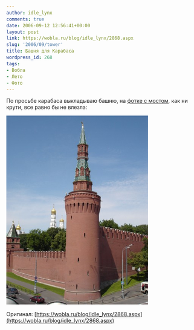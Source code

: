 ```yaml
---
author: idle_lynx
comments: true
date: 2006-09-12 12:56:41+00:00
layout: post
link: https://wobla.ru/blog/idle_lynx/2868.aspx
slug: '2006/09/tower'
title: Башня для Карабаса
wordpress_id: 268
tags:
- Вобла
- Лето
- Фото
---
```


По просьбе карабаса выкладываю башню, на [фотке с мостом](2006/09/lynx-in-moscow), как ни крути, все равно бы не влезла:

![Moscow - Tower](images/2007/05/39271993-c804-4af0-91d1-51b07cd8e627.jpg)

Оригинал: [https://wobla.ru/blog/idle_lynx/2868.aspx](https://wobla.ru/blog/idle_lynx/2868.aspx)
